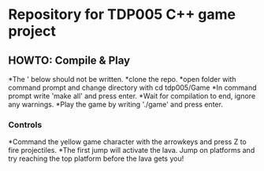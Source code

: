 # Repository for TDP005 C++ game project

<h2>HOWTO: Compile & Play</h2>
*The ' below should not be written.
*clone the repo.
*open folder with command prompt and change directory with cd tdp005/Game
*In command prompt write 'make all' and press enter.
*Wait for compilation to end, ignore any warnings.
*Play the game by writing './game' and press enter.

<h3>Controls</h3>
*Command the yellow game character with the arrowkeys and press Z to fire projectiles.
*The first jump will activate the lava. Jump on platforms and try reaching the top platform before the lava gets you!

